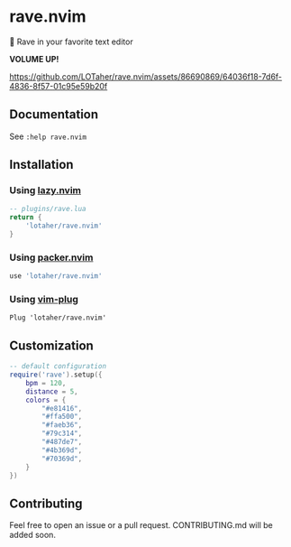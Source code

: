 # rave.nvim

🪩 Rave in your favorite text editor

**VOLUME UP!**

https://github.com/LOTaher/rave.nvim/assets/86690869/64036f18-7d6f-4836-8f57-01c95e59b20f

## Documentation

See `:help rave.nvim`

## Installation

### Using [lazy.nvim](https://github.com/folke/lazy.nvim)
```lua
-- plugins/rave.lua
return {
    'lotaher/rave.nvim'
}
```

### Using [packer.nvim](https://github.com/wbthomason/packer.nvim)
```lua
use 'lotaher/rave.nvim'
```

### Using [vim-plug](https://github.com/junegunn/vim-plug)
```vim
Plug 'lotaher/rave.nvim'
```

## Customization

```lua
-- default configuration
require('rave').setup({
    bpm = 120,
    distance = 5,
    colors = {
        "#e81416",
        "#ffa500",
        "#faeb36",
        "#79c314",
        "#487de7",
        "#4b369d",
        "#70369d",
    }
})
```

## Contributing

Feel free to open an issue or a pull request. CONTRIBUTING.md will be added soon.
